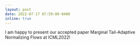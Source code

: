 ```yaml
---
layout: post
date: 2022-07-17 07:59:00-0400
inline: true
---
```


I am happy to present our accepted paper Marginal Tail-Adaptive Normalizing Flows at ICML2022! 